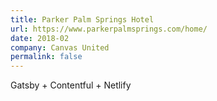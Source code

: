 ```yaml
---
title: Parker Palm Springs Hotel
url: https://www.parkerpalmsprings.com/home/
date: 2018-02
company: Canvas United
permalink: false
---
```


Gatsby + Contentful + Netlify